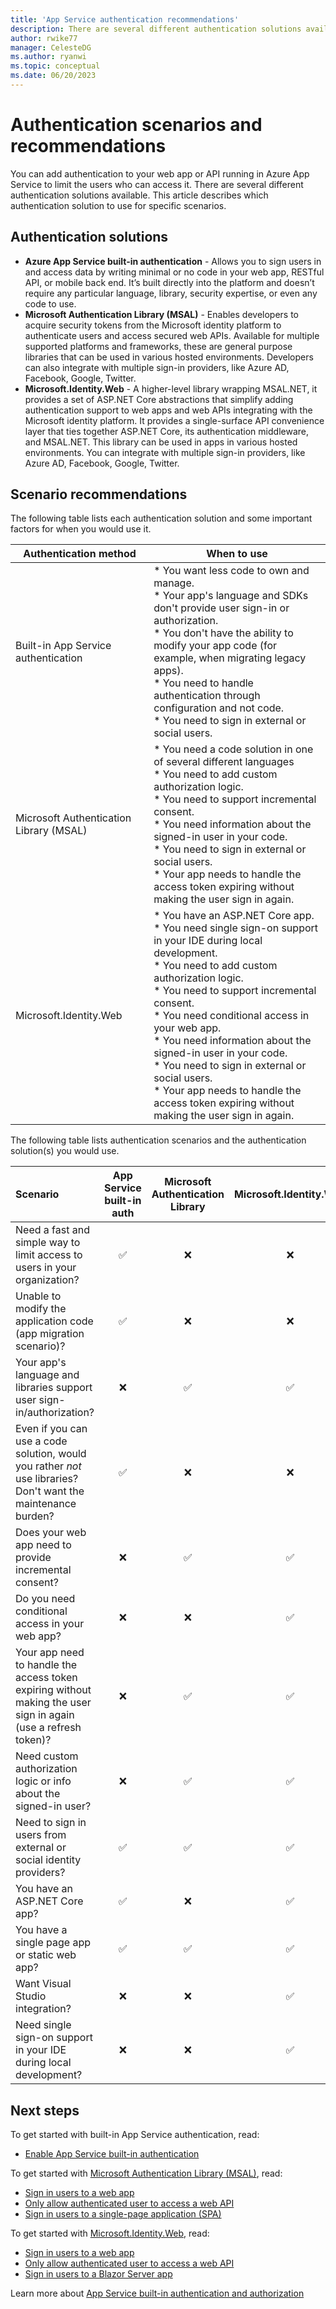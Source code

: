 ```yaml
---
title: 'App Service authentication recommendations'
description: There are several different authentication solutions available for web apps or web APIs hosted on App Service. This article provides recommendations on which auth solution(s) can be used for specific scenarios such as quickly and simply limiting access to your web app, custom authorization, and incremental consent.  
author: rwike77
manager: CelesteDG
ms.author: ryanwi
ms.topic: conceptual
ms.date: 06/20/2023
---
```

# Authentication scenarios and recommendations

You can add authentication to your web app or API running in Azure App Service to limit the users who can access it.  There are several different authentication solutions available.  This article describes which authentication solution to use for specific scenarios.

## Authentication solutions

- **Azure App Service built-in authentication** - Allows you to sign users in and access data by writing minimal or no code in your web app, RESTful API, or mobile back end. It’s built directly into the platform and doesn’t require any particular language, library, security expertise, or even any code to use.
- **Microsoft Authentication Library (MSAL)** - Enables developers to acquire security tokens from the Microsoft identity platform to authenticate users and access secured web APIs. Available for multiple supported platforms and frameworks, these are general purpose libraries that can be used in various hosted environments. Developers can also integrate with multiple sign-in providers, like Azure AD, Facebook, Google, Twitter.
- **Microsoft.Identity.Web** - A higher-level library wrapping MSAL.NET, it provides a set of ASP.NET Core abstractions that simplify adding authentication support to web apps and web APIs integrating with the Microsoft identity platform.  It provides a single-surface API convenience layer that ties together ASP.NET Core, its authentication middleware, and MSAL.NET. This library can be used in apps in various hosted environments. You can integrate with multiple sign-in providers, like Azure AD, Facebook, Google, Twitter.

## Scenario recommendations

The following table lists each authentication solution and some important factors for when you would use it.

|Authentication method|When to use|
|--|--|
|Built-in App Service authentication |* You want less code to own and manage.<br>* Your app's language and SDKs don't provide user sign-in or authorization.<br>* You don't have the ability to modify your app code (for example, when migrating legacy apps).<br>* You need to handle authentication through configuration and not code.<br>* You need to sign in external or social users.|
|Microsoft Authentication Library (MSAL)|* You need a code solution in one of several different languages<br>* You need to add custom authorization logic.<br>* You need to support incremental consent.<br>* You need information about the signed-in user in your code.<br>* You need to sign in external or social users.<br>* Your app needs to handle the access token expiring without making the user sign in again.|
|Microsoft.Identity.Web |* You have an ASP.NET Core app. <br>* You need single sign-on support in your IDE during local development.<br>* You need to add custom authorization logic.<br>* You need to support incremental consent.<br>* You need conditional access in your web app.<br>* You need information about the signed-in user in your code.<br>* You need to sign in external or social users.<br>* Your app needs to handle the access token expiring without making the user sign in again.|

The following table lists authentication scenarios and the authentication solution(s) you would use.

|Scenario |App Service built-in auth| Microsoft Authentication Library | Microsoft.Identity.Web |
|:--|:--:|:--:|:--:|
| Need a fast and simple way to limit access to users in your organization? | ✅ | ❌ | ❌ |
| Unable to modify the application code (app migration scenario)? | ✅ | ❌ | ❌ |
| Your app's language and libraries support user sign-in/authorization?  | ❌ | ✅ | ✅ |
| Even if you can use a code solution, would you rather *not* use libraries? Don't want the maintenance burden?  | ✅ | ❌ | ❌ |
| Does your web app need to provide incremental consent?  | ❌ | ✅ | ✅ |
| Do you need conditional access in your web app? | ❌ | ❌ | ✅ |
| Your app need to handle the access token expiring without making the user sign in again (use a refresh token)? | ❌ | ✅ | ✅ |
| Need custom authorization logic or info about the signed-in user? | ❌ | ✅ | ✅ |
| Need to sign in users from external or social identity providers?  | ✅ | ✅ | ✅ |
| You have an ASP.NET Core app? | ✅ | ❌ | ✅ |
| You have a single page app or static web app? | ✅ | ✅ | ✅ |
| Want Visual Studio integration? | ❌ | ❌ | ✅ |
| Need single sign-on support in your IDE during local development? | ❌ | ❌ | ✅ |

## Next steps

To get started with built-in App Service authentication, read:
- [Enable App Service built-in authentication](scenario-secure-app-authentication-app-service.md)

To get started with [Microsoft Authentication Library (MSAL)](/entra/msal/), read:
- [Sign in users to a web app](/azure/active-directory/develop/scenario-web-app-sign-user-overview)
- [Only allow authenticated user to access a web API](/azure/active-directory/develop/scenario-protected-web-api-overview)
- [Sign in users to a single-page application (SPA)](/azure/active-directory/develop/scenario-spa-overview)

To get started with [Microsoft.Identity.Web](/entra/msal/dotnet/microsoft-identity-web/), read:

- [Sign in users to a web app](/azure/active-directory/develop/scenario-web-app-sign-user-overview?tabs=aspnetcore)
- [Only allow authenticated user to access a web API](/azure/active-directory/develop/scenario-protected-web-api-overview)
- [Sign in users to a Blazor Server app](/azure/active-directory/develop/tutorial-blazor-server)

Learn more about [App Service built-in authentication and authorization](overview-authentication-authorization.md)
